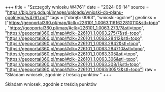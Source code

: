 +++
title = "Szczegóły wniosku W4761"
date = "2024-06-14"
source = "https://bip.brg.gda.pl/images/uploads/wnioski-do-planu-ogolnego/w4761.pdf"
tags = ["obręb: 0063", "wnioski-ogolne"]
geolinks = ["https://geoportal360.pl/map/#clk=226101_1.0063.1161622810110&stl=topo", "https://geoportal360.pl/map/#clk=226101_1.0063.273/7&stl=topo", "https://geoportal360.pl/map/#clk=226101_1.0063.275/7&stl=topo", "https://geoportal360.pl/map/#clk=226101_1.0063.28412&stl=topo", "https://geoportal360.pl/map/#clk=226101_1.0063.2842&stl=topo", "https://geoportal360.pl/map/#clk=226101_1.0063.284710&stl=topo", "https://geoportal360.pl/map/#clk=226101_1.0063.305&stl=topo", "https://geoportal360.pl/map/#clk=226101_1.0063.306&stl=topo", "https://geoportal360.pl/map/#clk=226101_1.0063.308/1&stl=topo", "https://geoportal360.pl/map/#clk=226101_1.0063/305/3&stl=topo"]
raw = "Składam wniosek, zgodnie z treścią punktów "
+++

Składam wniosek, zgodnie z treścią punktów 


